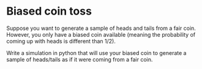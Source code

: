 # Biased coin toss

Suppose you want to generate a sample of heads and tails from a fair coin. However, you only have a biased coin available (meaning the probability of coming up with heads is different than 1/2).

Write a simulation in python that will use your biased coin to generate a sample of heads/tails as if it were coming from a fair coin.
